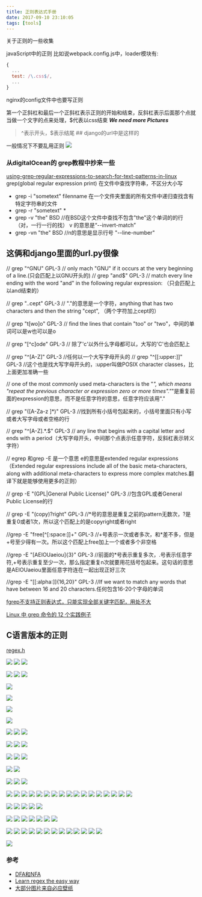 ```yaml
---
title: 正则表达式手册
date: 2017-09-10 23:10:05
tags: [tools]
---
```


关于正则的一些收集


<!--more-->


javaScript中的正则
比如说webpack.config.js中，loader模块有:
```js
{
  ...
  test: /\.css$/,
  ...
}
```

nginx的config文件中也要写正则




第一个正斜杠和最后一个正斜杠表示正则的开始和结束，反斜杠表示后面那个点就当做一个文字的点来处理，$代表以css结束
***We need more Pictures***

> ^表示开头，$表示结尾 ## django的url中是这样的

一般情况下不要乱用正则
![](https://api1.foster66.xyz/static/imgs/bee-getting-the-pollen-wallpaper-538358eb5d5a3.jpg)


### 从digitalOcean的 grep教程中抄来一些
[using-grep-regular-expressions-to-search-for-text-patterns-in-linux](https://www.digitalocean.com/community/tutorials/using-grep-regular-expressions-to-search-for-text-patterns-in-linux)
grep(global regular expression print)
在文件中查找字符串，不区分大小写
- grep -i "sometext" filenname
在一个文件夹里面的所有文件中递归查找含有特定字符串的文件
- grep -r "sometext" *
- grep -v "the" BSD //在BSD这个文件中查找不包含"the"这个单词的的行（对，一行一行的找） v 的意思是“--invert-match”
- grep -vn "the" BSD //n的意思是显示行号  "--line-number" 

## 这俩和django里面的url.py很像
// grep "^GNU" GPL-3 // only mach "GNU" if it occurs at the very beginning of a line.(只会匹配上以GNU开头的)
// grep "and$" GPL-3 // match every line ending with the word "and" in the following regular expression: （只会匹配上以and结束的）

// grep "..cept" GPL-3 // "."的意思是一个字符，anything that has two characters and then the string "cept", （两个字符加上cept的）

// grep "t[wo]o" GPL-3 //  find the lines that contain "too" or "two"，中间的单词可以是w也可以是o

// grep "[^c]ode" GPL-3 // 除了'c'以外什么字母都可以，大写的'C'也会匹配上

// grep "^[A-Z]" GPL-3 //任何以一个大写字母开头的
// grep "^[[:upper:]]" GPL-3 //这个也是找大写字母开头的，:upper叫做POSIX character classes，比上面更加准确一些

// one of the most commonly used meta-characters is the "*", which means "repeat the previous character or expression zero or more times"."*"是重复前面的expression的意思，而不是任意字符的意思，任意字符应该用"."

// grep "([A-Za-z ]*)" GPL-3 //找到所有小括号包起来的，小括号里面只有小写或者大写字母或者空格的行

// grep "^[A-Z].*\.$" GPL-3 // any line that begins with a capital letter and ends with a period（大写字母开头，中间那个点表示任意字符，反斜杠表示转义字符）

// egrep 和grep -E 是一个意思
e的意思是extended regular expressions（Extended regular expressions include all of the basic meta-characters, along with additional meta-characters to express more complex matches.翻译下就是能够使用更多的正则）

// grep -E "(GPL|General Public License)" GPL-3 //包含GPL或者General Public License的行

// grep -E "(copy)?right" GPL-3 //*号的意思是重复之前的pattern无数次，?是重复0或者1次，所以这个匹配上的是copyright或者right

//grep -E "free[^[:space:]]+" GPL-3 //+号表示一次或者多次，和*差不多，但是+号至少得有一次。所以这个匹配上free加上一个或者多个非空格

//grep -E "[AEIOUaeiou]{3}" GPL-3  //前面的*号表示重复多次，.号表示任意字符,+号表示重复至少一次，那么指定重复n次就要用花括号包起来。这句话的意思是AEIOUaeiou里面任意字符连在一起出现正好三次

//grep -E "[[:alpha:]]{16,20}" GPL-3 //If we want to match any words that have between 16 and 20 characters.任何包含16-20个字母的单词


[fgrep不支持正则表达式，只能实现全部关键字匹配，用处不大](http://www.178linux.com/7040)


[Linux 中 grep 命令的 12 个实践例子](http://blog.jobbole.com/112580/)



## C语言版本的正则
[regex.h](https://zfl9.github.io/c-regex-pcre.html)

![](https://api1.foster66.xyz/static/imgs/scenery151110067848.jpg)
![](https://api1.foster66.xyz/static/imgs/1513521515888.jpg)
![](https://api1.foster66.xyz/static/imgs/1513521557303.jpg)


![](https://api1.foster66.xyz/static/imgs/1102533911-1.jpg)
![](https://api1.foster66.xyz/static/imgs/20120103214255_nTsVt.jpg)
![](https://api1.foster66.xyz/static/imgs/apic5964_sc115.jpg)

![](https://api1.foster66.xyz/static/imgs/strawberry-festival.jpg)



![](https://api1.foster66.xyz/static/imgs/macro-of-yellow-narcisa-flower-wallpaper-53834d45b40a1.jpg)

![](https://api1.foster66.xyz/static/imgs/yellow-autumn-leaves-wallpaper-537f1e4672a31.jpg)



![](https://api1.foster66.xyz/static/imgs/rice_on_trunk.jpg)

![](https://api1.foster66.xyz/static/imgs/EibseeHerbst_EN-AU10470771604_1920x1080.jpg)
![](https://api1.foster66.xyz/static/imgs/FoxMolt_ZH-CN7917304192_1920x1080.jpg)
![](https://api1.foster66.xyz/static/imgs/FremontPeak_EN-AU8617183007_1920x1080.jpg)

![](https://api1.foster66.xyz/static/imgs/HuaynaPicchu_EN-AU9938663347_1920x1080.jpg)
![](https://api1.foster66.xyz/static/imgs/HubbleSaturn_EN-AU12572317531_1920x1080.jpg)
![](https://api1.foster66.xyz/static/imgs/JeanLafitte_EN-AU11428973003_1920x1080.jpg)



![](https://api1.foster66.xyz/static/imgs/OtterChillin_EN-AU10154811440_1920x1080.jpg)
![](https://api1.foster66.xyz/static/imgs/ParkRangerIsmael_EN-AU8783805449_1920x1080.jpg)
![](https://api1.foster66.xyz/static/imgs/PortAntonio_EN-AU9246692740_1920x1080.jpg)

![](https://api1.foster66.xyz/static/imgs/RedAntarctica_EN-AU12197122155_1920x1080.jpg)
![](https://api1.foster66.xyz/static/imgs/SaltApple_EN-AU13056568956_1920x1080.jpg)

![](https://api1.foster66.xyz/static/imgs/SuperBlueBloodMoon_JA-JP11881086623_1920x1080.jpg)
![](https://api1.foster66.xyz/static/imgs/TDPflamingos_EN-AU9923017546_1920x1080.jpg)
![](https://api1.foster66.xyz/static/imgs/WavePoppy_EN-AU9071800685_1920x1080.jpg)

![](https://api1.foster66.xyz/static/imgs/BlueMushroom_EN-AU9252668987_1920x1080.jpg)
![](https://api1.foster66.xyz/static/imgs/DCCB_EN-AU11982634575_1920x1080.jpg)
![](https://api1.foster66.xyz/static/imgs/DogWork_EN-AU10032511594_1920x1080.jpg)
![](https://api1.foster66.xyz/static/imgs/ElkValleyVideo_EN-AU7645555683_1920x1080.jpg)
![](https://api1.foster66.xyz/static/imgs/Forest_ZH-CN16430313748_1920x1080.jpg)
![](https://api1.foster66.xyz/static/imgs/HeronIslandShark_EN-AU12565902939_1920x1080.jpg)
![](https://api1.foster66.xyz/static/imgs/Mapleleaf_ZH-CN9491310356_1920x1080.jpg)
![](https://api1.foster66.xyz/static/imgs/MaryLouWilliams_EN-AU11937645356_1920x1080.jpg)
![](https://api1.foster66.xyz/static/imgs/Mooncake_ZH-CN10274798301_1920x1080.jpg)
![](https://api1.foster66.xyz/static/imgs/MooseLakeGrass_EN-AU11940305772_1920x1080.jpg)
![](https://api1.foster66.xyz/static/imgs/PlutoNorthPole_ZH-CN12213356975_1920x1080.jpg)
![](https://api1.foster66.xyz/static/imgs/Rapadalen_EN-AU11885358150_1920x1080.jpg)
![](https://api1.foster66.xyz/static/imgs/SweetChestnut_ZH-CN10220364928_1920x1080.jpg)
![](https://api1.foster66.xyz/static/imgs/TadamiTrain_ZH-CN13495442975_1920x1080.jpg)
![](https://api1.foster66.xyz/static/imgs/TahquamenonFalls_EN-AU8966938934_1920x1080.jpg)
![](https://api1.foster66.xyz/static/imgs/VallesMarineris_ZH-CN10598461085_1920x1080.jpg)
![](https://api1.foster66.xyz/static/imgs/WorldRefugeeDay_EN-AU5421237644_1920x1080.jpg)



![](https://api1.foster66.xyz/static/imgs/LakePowellStorm_ZH-CN6822865622_1920x1080.jpg)
![](https://api1.foster66.xyz/static/imgs/OceanCurrents_ZH-CN13704695457_1920x1080.jpg)
![](https://api1.foster66.xyz/static/imgs/Aldabra_EN-AU10067035056_1920x1080.jpg)
![](https://api1.foster66.xyz/static/imgs/EborFallsVideo_EN-AU8428374700_1920x1080.jpg)
![](https://api1.foster66.xyz/static/imgs/OsoyoosExpressway_EN-AU12955968650_1920x1080.jpg)


![](https://api1.foster66.xyz/static/imgs/BailysBeads_ZH-CN5728297739_1920x1080.jpg)
![](https://api1.foster66.xyz/static/imgs/ElkFallsBridge_ZH-CN3921681387_1920x1080.jpg)
![](https://api1.foster66.xyz/static/imgs/HawksbillCrag_ZH-CN4429681235_1920x1080.jpg)
![](https://api1.foster66.xyz/static/imgs/HKreuni_ZH-CN5683726370_1920x1080.jpg)
![](https://api1.foster66.xyz/static/imgs/ManausBasin_ZH-CN4303809335_1920x1080.jpg)
![](https://api1.foster66.xyz/static/imgs/RootBridge_ZH-CN5173953292_1920x1080.jpg)
![](https://api1.foster66.xyz/static/imgs/SalcombeDevon_ZH-CN5806331292_1920x1080.jpg)




![](https://api1.foster66.xyz/static/imgs/RainierMilkyWay_ZH-CN9404321904_1920x1080.jpg)
![](https://api1.foster66.xyz/static/imgs/PeruvianRainforest_ZH-CN4066508593_1920x1080.jpg)
![](https://api1.foster66.xyz/static/imgs/Ghyakar_ZH-CN4631836915_1920x1080.jpg)
![](https://api1.foster66.xyz/static/imgs/LuciolaCruciata_ZH-CN9063767400_1920x1080.jpg)
![](https://api1.foster66.xyz/static/imgs/HallstattAustria_PT-BR9407016733_1920x1080.jpg)
![](https://api1.foster66.xyz/static/imgs/PingganVillage_ZH-CN10035092925_1920x1080.jpg)
![](https://api1.foster66.xyz/static/imgs/RainforestMoss_ZH-CN2878951870_1920x1080.jpg)
![](https://api1.foster66.xyz/static/imgs/BlumenwieseNRW_ZH-CN4774429225_1920x1080.jpg)
![](https://api1.foster66.xyz/static/imgs/HopeValley_ZH-CN2208363231_1920x1080.jpg)
![](https://api1.foster66.xyz/static/imgs/NFLDfog_ZH-CN4846953507_1920x1080.jpg)
![](https://api1.foster66.xyz/static/imgs/dragonboat_ZH-CN0697680986_1920x1080.jpg)
![](https://api1.foster66.xyz/static/imgs/Manhattanhenge_ZH-CN4659585143_1920x1080.jpg)
![](https://api1.foster66.xyz/static/imgs/QingMingHuangShan_ZH-CN12993895964_1920x1080.jpg)




![](https://api1.foster66.xyz/static/imgs/starry-night-van-gogh.jpg)
### 参考
- [DFA和NFA](http://www.importnew.com/26560.html)
- [Learn regex the easy way](https://github.com/ziishaned/learn-regex)
- [大部分图片来自必应壁纸](https://bing.ioliu.cn/)
